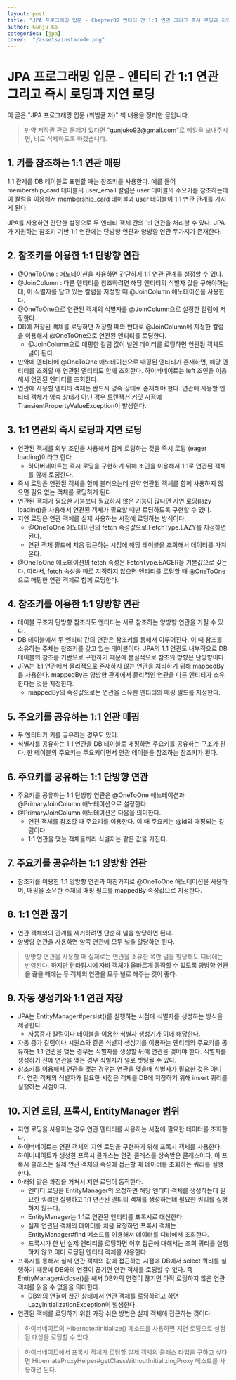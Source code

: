 ```yaml
---
layout: post
title: "JPA 프로그래밍 입문 - Chapter07 엔티티 간 1:1 연관 그리고 즉시 로딩과 지연 로딩"
author: Gunju Ko
categories: [jpa]
cover:  "/assets/instacode.png"
---
```


# JPA 프로그래밍 입문 - 엔티티 간 1:1 연관 그리고 즉시 로딩과 지연 로딩

이 글은 "JPA 프로그래밍 입문 (최범균 저)" 책 내용을 정리한 글입니다.

> 만약 저작권 관련 문제가 있다면 "gunjuko92@gmail.com"로 메일을 보내주시면, 바로 삭제하도록 하겠습니다.

## 1. 키를 참조하는 1:1 연관 매핑

1:1 관계를 DB 테이블로 표현할 때는 참조키를 사용한다. 예를 들어 membership_card 테이블의 user_email 칼럼은 user 테이블의 주요키를 참조하는데 이 칼럼을 이용해서 membership_card 테이블과 user 테이블이 1:1 연관 관계를 가지게 된다.

JPA를 사용하면 간단한 설정으로 두 엔티티 객체 간의 1:1 연관을 처리할 수 있다. JPA가 지원하는 참조키 기반 1:1 연관에는 단방향 연관과 양방향 연관 두가지가 존재한다.

## 2. 참조키를 이용한 1:1 단방향 연관

- @OneToOne : 애노테이션을 사용하면 간단하게 1:1 연관 관계를 설정할 수 있다.
- @JoinColumn : 다른 엔티티를 참조하려면 해당 엔티티의 식별자 값을 구해야하는데, 이 식별자를 담고 있는 칼럼을 지정할 때 @JoinColumn 애노테이션을 사용한다.
- @OneToOne으로 연관된 객체의 식별자를 @JoinColumn으로 설정한 칼럼에 저장한다.
- DB에 저장된 객체를 로딩하면 저장할 때와 반대로 @JoinColumn에 지정한 칼럼을 이용해서 @OneToOne으로 연관된 엔티티를 로딩한다.
  - @JoinColumn으로 매핑한 칼럼 값이 널인 데이터를 로딩하면 연관된 객체도 널이 된다. 
- 만약에 엔티티에 @OneToOne 애노테이션으로 매핑된 엔티티가 존재하면, 해당 엔티티를 조회할 때 연관된 엔티티도 함께 조회한다. 하이버네이트는 left 조인을 이용해서 연관된 엔티티를 조회한다.
- 연관에 사용할 엔티티 객체는 반드시 영속 상태로 존재해야 한다. 연관에 사용할 엔티티 객체가 영속 상태가 아닌 경우 트랜잭션 커밋 시점에 TransientPropertyValueException이 발생한다.

## 3. 1:1 연관의 즉시 로딩과 지연 로딩

- 연관된 객체를 외부 조인을 사용해서 함께 로딩하는 것을 즉시 로딩 (eager loading)이라고 한다.
  - 하이버네이트는 즉시 로딩을 구현하기 위해 조인을 이용해서 1:1로 연관된 객체를 함께 로딩한다.
- 즉시 로딩은 연관된 객체를 함께 불러오는데 만약 연관된 객체를 함께 사용하지 않으면 필요 없는 객체를 로딩하게 된다.
- 연관된 객체가 필요한 기능보다 필요하지 않은 기능이 많다면 지연 로딩(lazy loading)을 사용해서 연관된 객체가 필요할 때만 로딩하도록 구현할 수 있다.
- 지연 로딩은 연관 객체를 실제 사용하는 시점에 로딩하는 방식이다.
  - @OneToOne 애노테이션의 fetch 속성값으로 FetchType.LAZY를 지정하면 된다.
  - 연관 객체 필드에 처음 접근하는 시점에 해당 테이블을 조회해서 데이터를 가져온다.
- @OneToOne 애노테이션의 fetch 속성은 FetchType.EAGER을 기본값으로 갖는다. 따라서, fetch 속성을 따로 지정하지 않으면 엔티티를 로딩할 때 @OneToOne으로 매핑한 연관 객체로 함께 로딩한다.

## 4. 참조키를 이용한 1:1 양방향 연관

- 테이블 구조가 단방향 참조라도 엔티티는 서로 참조하는 양방향 연관을 가질 수 있다.
- DB 테이블에서 두 엔티티 간의 연관은 참조키를 통해서 이루어진다. 이 때 참조를 소유하는 주체는 참조키를 갖고 있는 테이블이다. JPA의 1:1 연관도 내부적으로 DB 테이블의 참조를 기반으로 구현하기 때문에 본질적으로 참조의 방향은 단방향이다. 
- JPA는 1:1 연관에서 물리적으로 존재하지 않는 연관을 처리하기 위해 mappedBy를 사용한다. mappedBy는 양방향 관계에서 물리적인 연관을 다른 엔티티가 소유한다는 것을 지정한다.
  - mappedBy의 속성값으로는 연관을 소유한 엔티티의 매핑 필드를 지정한다.

## 5. 주요키를 공유하는 1:1 연관 매핑

- 두 엔티티가 키를 공유하는 경우도 있다.
- 식별자를 공유하는 1:1 연관을 DB 테이블로 매핑하면 주요키를 공유하는 구조가 된다. 한 테이블의 주요키는 주요키이면서 연관 테이블을 참조하는 참조키가 된다.

## 6. 주요키를 공유하는 1:1 단방향 연관

- 주요키를 공유하는 1:1 단방향 연관은 @OneToOne 애노테이션과 @PrimaryJoinColumn 애노테이션으로 설정한다. 
- @PrimaryJoinColumn 애노테이션은 다음을 의미한다.
  - 연관 객체를 참조할 때 주요키를 이용한다. 이 때 주요키는 @Id와 매핑되는 칼럼이다.
  - 1:1 연관을 맺는 객체들끼리 식별자는 같은 값을 가진다.

## 7. 주요키를 공유하는 1:1 양방향 연관

- 참조키를 이용한 1:1 양방향 연관과 마찬가지로 @OneToOne 애노테이션을 사용하며, 매핑을 소유한 주체의 매핑 필드를 mappedBy 속성값으로 지정한다.

## 8. 1:1 연관 끊기

- 연관 객체와의 관계를 제거하려면 단순히 널을 할당하면 된다. 
- 양방향 연관을 사용하면 양쪽 연관에 모두 널을 할당하면 된다.

> 양방향 연관을 사용할 때 실제로는 연관을 소유한 쪽만 널을 할당해도 디비에는 반영된다. **하지만 런타임시에 자바 객체가 올바르게 동작할 수 있도록 양방향 연관을 끊을 때에는 두 객체의 연관을 모두 널로 해주는 것이 좋다.**

## 9. 자동 생성키와 1:1 연관 저장

- JPA는 EntityManager#persist()를 실행하는 시점에 식별자를 생성하는 방식을 제공한다.
  - 자동증가 칼럼이나 테이블을 이용한 식별자 생성기가 이에 해당한다.
- 자동 증가 칼럼이나 시퀀스와 같은 식별자 생성기를 이용하는 엔티티와 주요키를 공유하는 1:1 연관을 맺는 경우는 식별자를 생성할 뒤에 연관을 맺어야 한다. 식별자를 생성하기 전에 연관을 맺는 경우 식별자가 널로 셋팅될 수 있다.
- 참조키를 이용해서 연관을 맺는 경우는 연관을 맺을때 식별자가 필요한 것은 아니다. 연관 객체의 식별자가 필요한 시점은 객체를 DB에 저장하기 위해 insert 쿼리를 실행하는 시점이다.

## 10. 지연 로딩, 프록시, EntityManager 범위

- 지연 로딩을 사용하는 경우 연관 엔티티를 사용하는 시점에 필요한 데이터를 조회한다.
- 하이버네이트는 연관 객체의 지연 로딩을 구현하기 위해 프록시 객체를 사용한다. 하이버네이트가 생성한 프록시 클래스는 연관 클래스를 상속받은 클래스이다. 이 프록시 클래스는 실제 연관 객체의 속성에 접근할 때 데이터를 조회하는 쿼리를 실행한다.
- 아래와 같은 과정을 거쳐서 지연 로딩이 동작한다.
  - 엔티티 로딩을 EntityManager의 요청하면 해당 엔티티 객체를 생성하는데 필요한 쿼리만 실행하고 1:1 연관된 엔티티 객체를 생성하는데 필요한 쿼리를 실행하지 않는다.
  - EntityManager는 1:1로 연관된 엔티티를 프록시로 대신한다.
  - 실제 연관된 객체의 데이터를 처음 요청하면 프록시 객체는 EntityManager#find 메소드를 이용해서 데이터를 디비에서 조회한다. 
  - 프록시가 한 번 실제 엔티티를 로딩하면 이후 접근에 대해서는 조회 쿼리를 실행하지 않고 이미 로딩된 엔티티 객체를 사용한다.
- 프록시를 통해서 실제 연관 객체의 값에 접근하는 시점에 DB에서 select 쿼리를 실행하기 때문에 DB와의 연결이 끊기면 연관 객체를 로딩할 수 없다. 즉 EntityManager#close()를 해서 DB와의 연결이 끊기면 아직 로딩하지 않은 연관 객체를 읽을 수 없을을 의미한다.
  - DB와의 연결이 끊긴 상태에서 연관 객체를 로딩하려고 하면 LazyInitializationException이 발생한다.
- 연관된 객체를 로딩하기 위한 가장 쉬운 방법은 실제 객체에 접근하는 것이다.

> 하이버네이트의 Hibernate#initialize() 메소드를 사용하면 지연 로딩으로 설정된 대상을 로딩할 수 있다.

> 하이버네이트에서 프록시 객체가 로딩할 실제 객체의 클래스 타입을 구하고 싶다면 HibernateProxyHelper#getClassWithoutInitializingProxy 메소드를 사용하면 된다.

